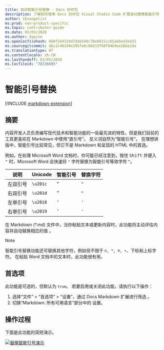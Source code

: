 ```yaml
---
title: 自动智能引号替换 - Docs 创作包
description: 了解如何使用 Docs 创作包 Visual Studio Code 扩展自动替换智能引号。
author: IEvangelist
ms.prod: non-product-specific
ms.topic: contributor-guide
ms.date: 03/03/2020
ms.author: dapine
ms.openlocfilehash: 048f244324d7dde540c78e6631ccb5abbed3e431
ms.sourcegitcommit: dbc2c48194e29bfa0c88d33f50f94b9ee26be2da
ms.translationtype: HT
ms.contentlocale: zh-CN
ms.lasthandoff: 03/05/2020
ms.locfileid: "78336695"
---
```

# <a name="smart-quote-replacement"></a>智能引号替换

[!INCLUDE [markdown-extension](includes/markdown-extension.md)]

## <a name="summary"></a>摘要

内容开发人员负责编写现代技术和智能功能的一些最先进的特性，但是我们目前的工具更喜欢在 Markdown 中使用“直引号”。 反义词自然为“智能引号”。 在理想排版中，智能引号比较常见，但它不是 Markdown 和呈现的 HTML 中的首选。

例如，在处理 Microsoft Word 文档时，你可能已经注意到，按住 <kbd>Shift</kbd> 并键入 <kbd>"</kbd> 时，Microsoft Word 会快速将 `"` 字符替换为智能引号等效字符 `“`。

| 说明        | Unicode  | 智能引号 | 替换字符 |
|--------------------|----------|-------------|-------------|
| 左双引号  | `\u201c` | `“`         | `"`         |
| 右双引号 | `\u201d` | `”`         | `"`         |
| 左单引号  | `\u2018` | `‘`         | `'`         |
| 右单引号 | `\u2019` | `’`         | `'`         |

在 Markdown (\*.md) 文件中，当你粘贴文本或更新内容时，此功能将主动评估内容并自动替换相应的值  。

> [!NOTE]
> 智能引号替换功能还可替换其他字符，例如但不限于 `©, ™, ®, •`、下标和上标字符。 在粘贴 Word 文档中的文本时，此功能很有用。

## <a name="preferences"></a>首选项

此功能是可选的，但默认为 `true`。 若要启用或关闭此功能，请执行以下操作：

1. 选择“文件” > “首选项” > “设置”，通过 Docs Markdown 扩展进行筛选     。
1. 切换“Markdown: 所有可用语言”部分中的  设置。

## <a name="in-action"></a>操作过程

下面是此功能的简短演示。

[![替换智能引号演示](media/replace-smart-quotes.gif)](media/replace-smart-quotes.gif#lightbox)
